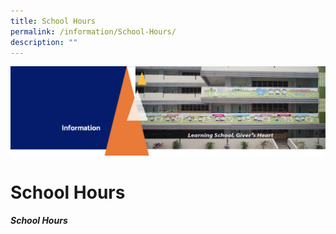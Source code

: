 ```yaml
---
title: School Hours
permalink: /information/School-Hours/
description: ""
---
```

![](/images/Information.png)

School Hours
============

##### **School Hours**